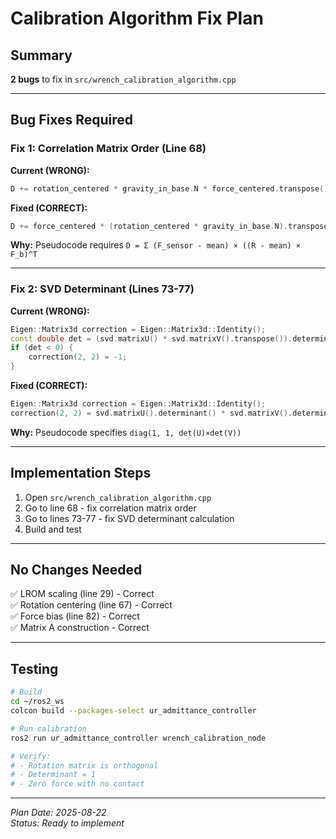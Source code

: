 # Calibration Algorithm Fix Plan

## Summary
**2 bugs** to fix in `src/wrench_calibration_algorithm.cpp`

---

## Bug Fixes Required

### Fix 1: Correlation Matrix Order (Line 68)

**Current (WRONG):**
```cpp
D += rotation_centered * gravity_in_base.N * force_centered.transpose();
```

**Fixed (CORRECT):**
```cpp
D += force_centered * (rotation_centered * gravity_in_base.N).transpose();
```

**Why:** Pseudocode requires `D = Σ (F_sensor - mean) × ((R - mean) × F_b)^T`

---

### Fix 2: SVD Determinant (Lines 73-77)

**Current (WRONG):**
```cpp
Eigen::Matrix3d correction = Eigen::Matrix3d::Identity();
const double det = (svd.matrixU() * svd.matrixV().transpose()).determinant();
if (det < 0) {
    correction(2, 2) = -1;
}
```

**Fixed (CORRECT):**
```cpp
Eigen::Matrix3d correction = Eigen::Matrix3d::Identity();
correction(2, 2) = svd.matrixU().determinant() * svd.matrixV().determinant();
```

**Why:** Pseudocode specifies `diag(1, 1, det(U)×det(V))`

---

## Implementation Steps

1. Open `src/wrench_calibration_algorithm.cpp`
2. Go to line 68 - fix correlation matrix order
3. Go to lines 73-77 - fix SVD determinant calculation
4. Build and test

---

## No Changes Needed

✅ LROM scaling (line 29) - Correct  
✅ Rotation centering (line 67) - Correct  
✅ Force bias (line 82) - Correct  
✅ Matrix A construction - Correct  

---

## Testing

```bash
# Build
cd ~/ros2_ws
colcon build --packages-select ur_admittance_controller

# Run calibration
ros2 run ur_admittance_controller wrench_calibration_node

# Verify:
# - Rotation matrix is orthogonal
# - Determinant = 1
# - Zero force with no contact
```

---

*Plan Date: 2025-08-22*  
*Status: Ready to implement*